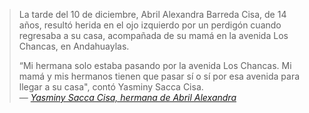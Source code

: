 > La tarde del 10 de diciembre, Abril Alexandra Barreda Cisa, de 14 años, resultó herida en el ojo izquierdo por un perdigón cuando regresaba a su casa, acompañada de su mamá en la avenida Los Chancas, en Andahuaylas.
>
> “Mi hermana solo estaba pasando por la avenida Los Chancas. Mi mamá y mis hermanos tienen que pasar sí o sí por esa avenida para llegar a su casa", contó Yasminy Sacca Cisa.   
> — <cite><a href="https://web.archive.org/web/20221231152148/https://threadreaderapp.com/thread/1609005871731810304.html">Yasminy Sacca Cisa, hermana de Abril Alexandra</a></cite>

